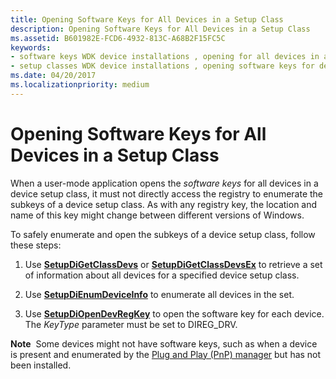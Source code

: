 ```yaml
---
title: Opening Software Keys for All Devices in a Setup Class
description: Opening Software Keys for All Devices in a Setup Class
ms.assetid: B601982E-FCD6-4932-813C-A68B2F15FC5C
keywords:
- software keys WDK device installations , opening for all devices in a setup class
- setup classes WDK device installations , opening software keys for devices
ms.date: 04/20/2017
ms.localizationpriority: medium
---
```


# Opening Software Keys for All Devices in a Setup Class


When a user-mode application opens the *software keys* for all devices in a device setup class, it must not directly access the registry to enumerate the subkeys of a device setup class. As with any registry key, the location and name of this key might change between different versions of Windows.

To safely enumerate and open the subkeys of a device setup class, follow these steps:

1.  Use [**SetupDiGetClassDevs**](https://docs.microsoft.com/windows/desktop/api/setupapi/nf-setupapi-setupdigetclassdevsw) or [**SetupDiGetClassDevsEx**](https://docs.microsoft.com/windows/desktop/api/setupapi/nf-setupapi-setupdigetclassdevsexa) to retrieve a set of information about all devices for a specified device setup class.

2.  Use [**SetupDiEnumDeviceInfo**](https://docs.microsoft.com/windows/desktop/api/setupapi/nf-setupapi-setupdienumdeviceinfo) to enumerate all devices in the set.

3.  Use [**SetupDiOpenDevRegKey**](https://docs.microsoft.com/windows/desktop/api/setupapi/nf-setupapi-setupdiopendevregkey) to open the software key for each device. The *KeyType* parameter must be set to DIREG_DRV.

**Note**  Some devices might not have software keys, such as when a device is present and enumerated by the [Plug and Play (PnP) manager](pnp-manager.md) but has not been installed.

 

 

 





